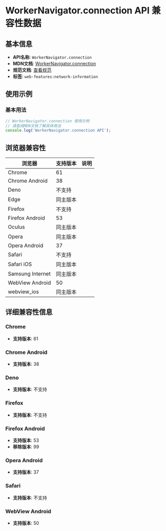 # WorkerNavigator.connection API 兼容性数据

## 基本信息

- **API名称**: `WorkerNavigator.connection`
- **MDN文档**: [WorkerNavigator.connection](https://developer.mozilla.org/docs/Web/API/WorkerNavigator/connection)
- **规范文档**: [查看规范](https://wicg.github.io/netinfo/#connection-attribute)
- **标签**: `web-features:network-information`

## 使用示例

### 基本用法

```javascript
// WorkerNavigator.connection 使用示例
// 请查阅MDN文档了解具体用法
console.log('WorkerNavigator.connection API');
```

## 浏览器兼容性

| 浏览器 | 支持版本 | 说明 |
|--------|----------|------|
| Chrome | 61 |  |
| Chrome Android | 38 |  |
| Deno | 不支持 |  |
| Edge | 同主版本 |  |
| Firefox | 不支持 |  |
| Firefox Android | 53 |  |
| Oculus | 同主版本 |  |
| Opera | 同主版本 |  |
| Opera Android | 37 |  |
| Safari | 不支持 |  |
| Safari iOS | 同主版本 |  |
| Samsung Internet | 同主版本 |  |
| WebView Android | 50 |  |
| webview_ios | 同主版本 |  |

## 详细兼容性信息

### Chrome

- **支持版本**: 61

### Chrome Android

- **支持版本**: 38

### Deno

- **支持版本**: 不支持

### Firefox

- **支持版本**: 不支持

### Firefox Android

- **支持版本**: 53
- **移除版本**: 99

### Opera Android

- **支持版本**: 37

### Safari

- **支持版本**: 不支持

### WebView Android

- **支持版本**: 50

